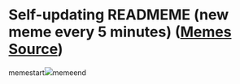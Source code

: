 # Self-updating READMEME (new meme every 5 minutes) ([Memes Source](https://bramses.notion.site/a49c1e962b7646879176ac3b327b6533?v=4d1eda54b170483cb03a40f257231764))

memestart![](https://www.notion.so/image/https%3A%2F%2Fs3-us-west-2.amazonaws.com%2Fsecure.notion-static.com%2F261653a9-f49c-46f6-8a81-6b693025e278%2F326E2A64-BD58-4B33-B327-7EB69DA8D497.png?table=block&id=058ee492-03f0-4ddf-a108-1a6be23ef0f8&cache=v2)memeend
